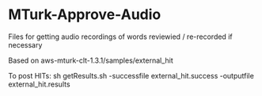 MTurk-Approve-Audio
======================

Files for getting audio recordings of words reviewied / re-recorded if necessary

Based on aws-mturk-clt-1.3.1/samples/external_hit

To post HITs:
sh getResults.sh -successfile external_hit.success -outputfile external_hit.results
